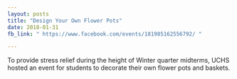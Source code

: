 ```yaml
---
layout: posts
title: "Design Your Own Flower Pots"
date: 2018-01-31
fb_link: " https://www.facebook.com/events/181985162556792/ "

---
```


To provide stress relief during the height of Winter quarter midterms, UCHS hosted an event for students to decorate their own flower pots and baskets.

